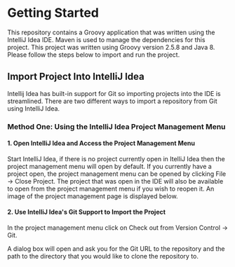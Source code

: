 # Getting Started

This repository contains a Groovy application that was written using the IntelliJ Idea IDE.  Maven is used to manage the dependencies for this project.  This project was written using Groovy version 2.5.8 and Java 8.  Please follow the steps below to import and run the project.

## Import Project Into IntelliJ Idea

Intellij Idea has built-in support for Git so importing projects into the IDE is streamlined.  There are two different ways to import a repository from Git using IntelliJ Idea.

### Method One: Using the IntelliJ Idea Project Management Menu

#### 1. Open IntelliJ Idea and Access the Project Management Menu

Start IntelliJ Idea, if there is no project currently open in ItelliJ Idea then the project management menu will open by default.  If you currently have a project open, the project management menu can be opened by clicking File -> Close Project.  The project that was open in the IDE will also be available to open from the project management menu if you wish to reopen it.  An image of the project management page is displayed below.

#### 2. Use IntelliJ Idea's Git Support to Import the Project

In the project management menu click on Check out from Version Control -> Git.

A dialog box will open and ask you for the Git URL to the repository and the path to the directory that you would like to clone the repository to.  
